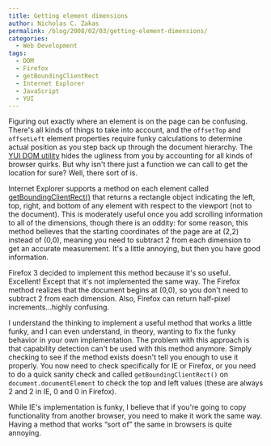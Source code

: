 ```yaml
---
title: Getting element dimensions
author: Nicholas C. Zakas
permalink: /blog/2008/02/03/getting-element-dimensions/
categories:
  - Web Development
tags:
  - DOM
  - Firefox
  - getBoundingClientRect
  - Internet Explorer
  - JavaScript
  - YUI
---
```

Figuring out exactly where an element is on the page can be confusing. There's all kinds of things to take into account, and the `offsetTop` and `offsetLeft` element properties require funky calculations to determine actual position as you step back up through the document hierarchy. The <a title="YUI DOM Utility" rel="external" href="http://developer.yahoo.com/yui/dom">YUI DOM utility</a> hides the ugliness from you by accounting for all kinds of browser quirks. But why isn't there just a function we can call to get the location for sure? Well, there sort of is.

Internet Explorer supports a method on each element called <a title="getBoundingClientRect method" rel="external" href="http://msdn2.microsoft.com/en-us/library/ms536433.aspx">getBoundingClientRect()</a> that returns a rectangle object indicating the left, top, right, and bottom of any element with respect to the viewport (not to the document). This is moderately useful once you add scrolling information to all of the dimensions, though there is an oddity: for some reason, this method believes that the starting coordinates of the page are at (2,2) instead of (0,0), meaning you need to subtract 2 from each dimension to get an accurate measurement. It's a little annoying, but then you have good information.

Firefox 3 decided to implement this method because it's so useful. Excellent! Except that it's not implemented the same way. The Firefox method realizes that the document begins at (0,0), so you don't need to subtract 2 from each dimension. Also, Firefox can return half-pixel increments&#8230;highly confusing.

I understand the thinking to implement a useful method that works a little funky, and I can even understand, in theory, wanting to fix the funky behavior in your own implementation. The problem with this approach is that capability detection can't be used with this method anymore. Simply checking to see if the method exists doesn't tell you enough to use it properly. You now need to check specifically for IE or Firefox, or you need to do a quick sanity check and called `getBoundingClientRect()` on `document.documentElement` to check the top and left values (these are always 2 and 2 in IE, 0 and 0 in Firefox).

While IE's implementation is funky, I believe that if you're going to copy functionality from another browser, you need to make it work the same way. Having a method that works &#8220;sort of&#8221; the same in browsers is quite annoying.
